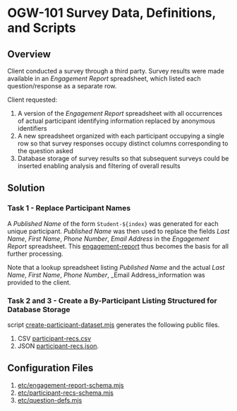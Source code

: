 # OGW-101 Survey Data, Definitions, and Scripts

## Overview

Client conducted a survey through a third party. Survey results were made available in an _Engagement Report_ spreadsheet, which listed each question/response as a separate row.

Client requested:

1. A version of the _Engagement Report_ spreadsheet with all occurrences of actual participant identifying information replaced by anonymous identifiers
2. A new spreadsheet organized with each participant occupying a single row so that survey responses occupy distinct columns corresponding to the question asked
3. Database storage of survey results so that subsequent surveys could be inserted enabling analysis and filtering of overall results

## Solution

### Task 1 - Replace Participant Names

A _Published Name_ of the form ```Student-${index}``` was generated for each unique participant. _Published Name_ was then used to replace the fields _Last Name_, _First Name_, _Phone Number_, _Email Address_ in the _Engagement Report_ spreadsheet. This [engagement-report](client-files/engagement-report.csv) thus becomes the basis for all further processing.

Note that a lookup spreadsheet listing _Published Name_ and the actual _Last Name_, _First Name_, _Phone Number_, _Email Address_information was provided to the client.

### Task 2 and 3 - Create a By-Participant Listing Structured for Database Storage

script [create-participant-dataset.mjs](scripts/create-participant-dataset.mjs) generates the following public files.

1. CSV [participant-recs.csv](public/csv/participant-recs.csv)
2. JSON [participant-recs.json](public/json/participant-recs.json).

## Configuration Files

1. [etc/engagement-report-schema.mjs](etc/engagement-report-schema.mjs)
2. [etc/participant-recs-schema.mjs](etc/participant-recs-schema.mjs)
3. [etc/question-defs.mjs](etc/question-defs.mjs)
